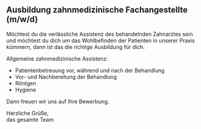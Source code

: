 <script type="application/ld+json">
{
  "@context" : "https://schema.org/",
  "@type" : "JobPosting",
  "title" : "Ausbildung zahnmedizinische Fachangestellte",
  "description" : "<p>Möchtest du die verlässliche Assistenz des behandelnden Zahnarztes sein und möchtest du dich um das Wohlbefinden der Patienten in unserer Praxis kümmern, dann ist das die richtige Ausbildung für dich.</p><p>Dann freuen wir uns auf Ihre Bewerbung.</p>",
  "identifier": {
    "@type": "PropertyValue",
    "name": "Zahnärzte Weiler",
    "value": "2222"
  },
  "datePosted" : "2021-11-23",
  "validThrough" : "2022-07-20T00:00",
  "hiringOrganization" : {
    "@type" : "Organization",
    "name" : "Zahnärzte Weiler",
    "sameAs" : "https://zahnaerzte-weiler.de",
    "logo" : "https://zahnaerzte-weiler.de/images/manifest/icon-144x144.png"
  },
  "jobLocation": {
  "@type": "Place",
    "address": {
    "@type": "PostalAddress",
    "streetAddress": "Weilerweg 33",
    "addressLocality": "Köln",
    "postalCode": "50765",
    "addressCountry": "DE"
    }
  },
}
</script>

## Ausbildung zahnmedizinische Fachangestellte (m/w/d)

Möchtest du die verlässliche Assistenz des behandelnden Zahnarztes sein und möchtest du dich um das Wohlbefinden der Patienten in unserer Praxis kümmern, dann ist das die richtige Ausbildung für dich.

Allgemeine zahnmedizinische Assistenz:
- Patientenbetreuung vor, während und nach der Behandlung
- Vor- und Nachbereitung der Behandlung
- Röntgen
- Hygiene

Dann freuen wir uns auf Ihre Bewerbung.

Herzliche Grüße,\
das gesamte Team
